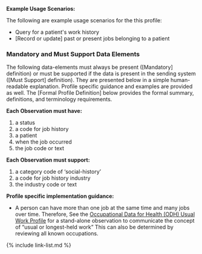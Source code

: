 
**Example Usage Scenarios:**

The following are example usage scenarios for the this profile:

- Query for a patient's work history
- [Record or update] past or present jobs belonging to a patient

### Mandatory and Must Support Data Elements

The following data-elements must always be present ([Mandatory] definition) or must be supported if the data is present in the sending system ([Must Support] definition). They are presented below in a simple human-readable explanation.  Profile specific guidance and examples are provided as well.  The [Formal Profile Definition] below provides the  formal summary, definitions, and  terminology requirements.

**Each Observation must have:**

1.  a status
2.  a code for job history
3.  a patient
4.  when the job occurred
5.  the job code or text 

**Each Observation must support:**

1. a category code of ‘social-history’
2. a code for job history industry
3. the industry code or text 

**Profile specific implementation guidance:**

- A person can have more than one job at the same time and many jobs over time. Therefore,  See the [Occupational Data for Health (ODH) Usual Work Profile](#.html) for a stand-alone observation to communicate the concept of “usual or longest-held work” This can also be determined by reviewing all known occupations.

{% include link-list.md %}
